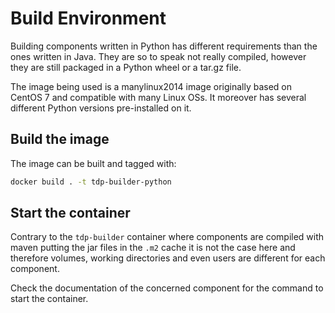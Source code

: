 # Build Environment

Building components written in Python has different requirements than the ones written in Java. They are so to speak not really compiled, however they are still packaged in a Python wheel or a tar.gz file.

The image being used is a manylinux2014 image originally based on CentOS 7 and compatible with many Linux OSs. It moreover has several different Python versions pre-installed on it.

## Build the image

The image can be built and tagged with:

```bash
docker build . -t tdp-builder-python
```

## Start the container

Contrary to the `tdp-builder` container where components are compiled with maven putting the jar files in the `.m2` cache it is not the case here and therefore volumes, working directories and even users are different for each component.

Check the documentation of the concerned component for the command to start the container. 
